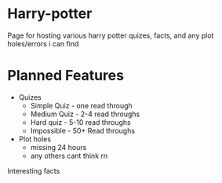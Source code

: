 # Harry-potter
Page for hosting various harry potter quizes, facts, and any plot holes/errors i can find
# Planned Features

 - Quizes
	 - Simple Quiz - one read through
	 - Medium Quiz - 2-4 read throughs
	 - Hard quiz - 5-10 read throughs
	 - Impossible - 50+ Read throughs
 - Plot holes
	 - missing 24 hours
	 - any others cant think rn

Interesting facts 
